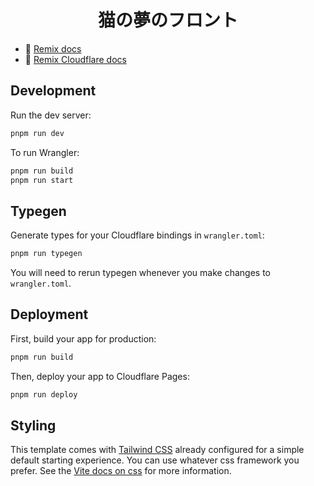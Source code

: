 <h1 align="center">猫の夢のフロント</h1>

- 📖 [Remix docs](https://remix.run/docs)
- 📖 [Remix Cloudflare docs](https://remix.run/guides/vite#cloudflare)

## Development

Run the dev server:

```sh
pnpm run dev
```

To run Wrangler:

```sh
pnpm run build
pnpm run start
```

## Typegen

Generate types for your Cloudflare bindings in `wrangler.toml`:


```sh
pnpm run typegen
```

You will need to rerun typegen whenever you make changes to `wrangler.toml`.

## Deployment

First, build your app for production:

```sh
pnpm run build
```

Then, deploy your app to Cloudflare Pages:

```sh
pnpm run deploy
```

## Styling

This template comes with [Tailwind CSS](https://tailwindcss.com/) already configured for a simple default starting experience. You can use whatever css framework you prefer. See the [Vite docs on css](https://vitejs.dev/guide/features.html#css) for more information.
